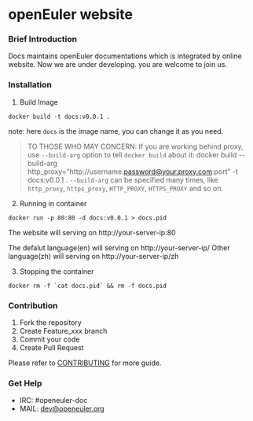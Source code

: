 # openEuler website

### Brief Introduction

Docs maintains openEuler documentations which is integrated by online website. Now we are under developing.
you are welcome to join us.

### Installation

1. Build Image

```
docker build -t docs:v0.0.1 .
```

note: here ```docs``` is the image name, you can change it as you need.

> TO THOSE WHO MAY CONCERN:
> If you are working behind proxy, use `--build-arg` option to tell `docker build` about it:
>	docker build --build-arg http_proxy="http://username:password@your.proxy.com:port" -t docs:v0.0.1 .
> `--build-arg` can be specified many times, like `http_proxy`, `https_proxy`, `HTTP_PROXY`, `HTTPS_PROXY` and so on.

2. Running in container

```
docker run -p 80:80 -d docs:v0.0.1 > docs.pid
```

The website will serving on http://your-server-ip:80

The defalut language(en) will serving on http://your-server-ip/
Other language(zh) will serving on http://your-server-ip/zh

3. Stopping the container

```
docker rm -f `cat docs.pid` && rm -f docs.pid
```


### Contribution

1. Fork the repository
2. Create Feature_xxx branch
3. Commit your code
4. Create Pull Request

Please refer to [CONTRIBUTING](./CONTRIBUTING.md) for more guide.

### Get Help

- IRC: #openeuler-doc
- MAIL: dev@openeuler.org
